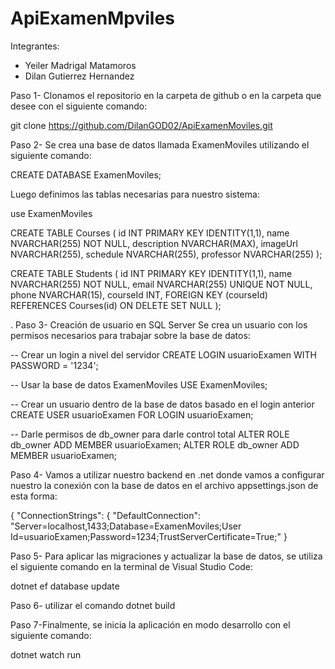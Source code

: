 # ApiExamenMpviles

Integrantes:
- Yeiler Madrigal Matamoros
- Dilan Gutierrez Hernandez


Paso 1- Clonamos el repositorio en la carpeta de github o en la carpeta que desee con el siguiente comando:

git clone https://github.com/DilanGOD02/ApiExamenMoviles.git

Paso 2- Se crea una base de datos llamada ExamenMoviles utilizando el siguiente comando:

CREATE DATABASE ExamenMoviles;

Luego definimos las tablas necesarias para nuestro sistema:

use ExamenMoviles

CREATE TABLE Courses (
    id INT PRIMARY KEY IDENTITY(1,1),
    name NVARCHAR(255) NOT NULL,
    description NVARCHAR(MAX),
    imageUrl NVARCHAR(255),
    schedule NVARCHAR(255),
    professor NVARCHAR(255)
);

CREATE TABLE Students (
    id INT PRIMARY KEY IDENTITY(1,1),
    name NVARCHAR(255) NOT NULL,
    email NVARCHAR(255) UNIQUE NOT NULL,
    phone NVARCHAR(15),
    courseId INT,
    FOREIGN KEY (courseId) REFERENCES Courses(id) ON DELETE SET NULL
);

. 
Paso 3- Creación de usuario en SQL Server
Se crea un usuario con los permisos necesarios para trabajar sobre la base de datos:

-- Crear un login a nivel del servidor
CREATE LOGIN usuarioExamen WITH PASSWORD = '1234';

-- Usar la base de datos ExamenMoviles
USE ExamenMoviles;

-- Crear un usuario dentro de la base de datos basado en el login anterior
CREATE USER usuarioExamen FOR LOGIN usuarioExamen;

-- Darle permisos de db_owner para darle control total
ALTER ROLE db_owner ADD MEMBER usuarioExamen;
ALTER ROLE db_owner ADD MEMBER usuarioExamen;


Paso 4- Vamos a utilizar nuestro backend en .net donde vamos a configurar
 nuestro la conexión con la base de datos en el archivo appsettings.json de esta forma:

{
"ConnectionStrings": {
    "DefaultConnection": "Server=localhost,1433;Database=ExamenMoviles;User Id=usuarioExamen;Password=1234;TrustServerCertificate=True;"
 }

Paso 5- Para aplicar las migraciones y actualizar la base de datos, se utiliza el siguiente comando en la terminal de Visual Studio Code:

dotnet ef database update

Paso 6- utilizar el comando dotnet build


Paso 7-Finalmente, se inicia la aplicación en modo desarrollo con el siguiente comando:

dotnet watch run
